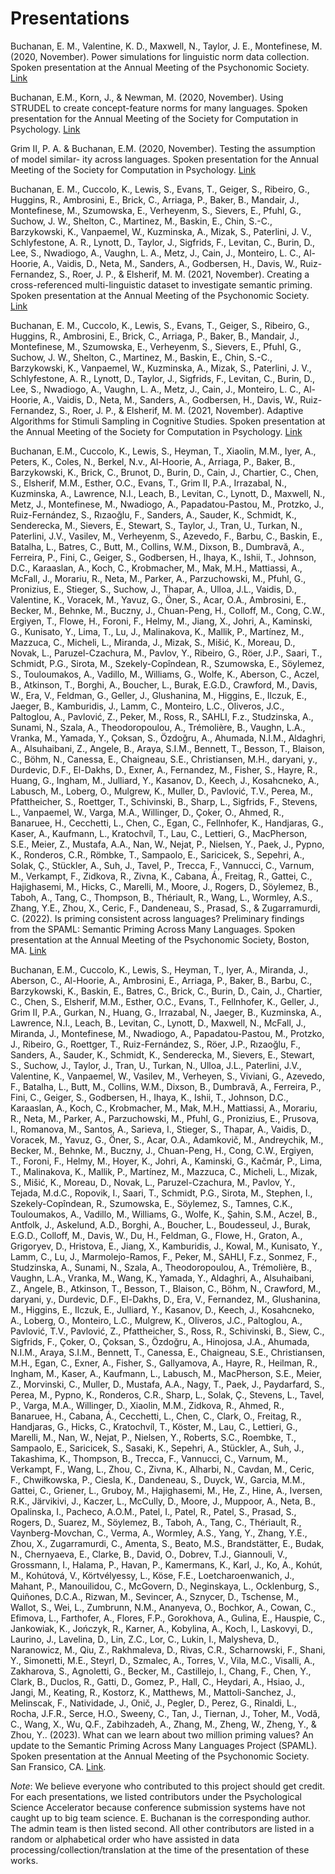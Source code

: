 # Presentations

Buchanan, E. M., Valentine, K. D., Maxwell, N., Taylor, J. E., Montefinese, M. (2020, November). Power simulations for linguistic norm data collection. Spoken presentation at the Annual Meeting of the Psychonomic Society. [Link](https://youtu.be/80B_Mxk4BpQ)

Buchanan, E.M., Korn, J., & Newman, M. (2020, November). Using STRUDEL to create concept-feature norms for many languages. Spoken presentation for the Annual Meeting of the Society for Computation in Psychology. [Link](https://youtu.be/R0_QYTPPmVM)

Grim II, P. A. & Buchanan, E.M. (2020, November). Testing the assumption of model similar- ity across languages. Spoken presentation for the Annual Meeting of the Society for Computation in Psychology. [Link](https://youtu.be/AyT1vx768Wg)

Buchanan, E. M., Cuccolo, K., Lewis, S.,  Evans, T., Geiger, S., Ribeiro, G., Huggins, R., Ambrosini, E., Brick, C., Arriaga, P., Baker, B., Mandair, J., Montefinese, M., Szumowska, E., Verheyenm, S., Sievers, E., Pfuhl, G., Suchow, J. W., Shelton, C., Martinez, M., Baskin, E., Chin, S.-C., Barzykowski, K., Vanpaemel, W., Kuzminska, A., Mizak, S., Paterlini, J. V., Schlyfestone, A. R., Lynott, D., Taylor, J., Sigfrids, F., Levitan, C., Burin, D., Lee, S., Nwadiogo, A., Vaughn, L. A., Metz, J., Cain, J., Monteiro, L. C., Al-Hoorie, A., Vaidis, D., Neta, M., Sanders, A., Godbersen, H., Davis, W., Ruiz-Fernandez, S., Roer, J. P., & Elsherif, M. M. (2021, November). Creating a cross-referenced multi-linguistic dataset to investigate semantic priming. Spoken presentation at the Annual Meeting of the Psychonomic Society. [Link](https://youtu.be/BOtfCxNCbG0)

Buchanan, E. M., Cuccolo, K., Lewis, S.,  Evans, T., Geiger, S., Ribeiro, G., Huggins, R., Ambrosini, E., Brick, C., Arriaga, P., Baker, B., Mandair, J., Montefinese, M., Szumowska, E., Verheyenm, S., Sievers, E., Pfuhl, G., Suchow, J. W., Shelton, C., Martinez, M., Baskin, E., Chin, S.-C., Barzykowski, K., Vanpaemel, W., Kuzminska, A., Mizak, S., Paterlini, J. V., Schlyfestone, A. R., Lynott, D., Taylor, J., Sigfrids, F., Levitan, C., Burin, D., Lee, S., Nwadiogo, A., Vaughn, L. A., Metz, J., Cain, J., Monteiro, L. C., Al-Hoorie, A., Vaidis, D., Neta, M., Sanders, A., Godbersen, H., Davis, W., Ruiz-Fernandez, S., Roer, J. P., & Elsherif, M. M. (2021, November). Adaptive Algorithms for Stimuli Sampling in Cognitive Studies. Spoken presentation at the Annual Meeting of the Society for Computation in Psychology. [Link](https://youtu.be/_J2uhXdktak)

Buchanan, E.M., Cuccolo, K., Lewis, S., Heyman, T., Xiaolin, M.M., Iyer, A., Peters, K., Coles, N., Berkel, N.v., Al-Hoorie, A., Arriaga, P., Baker, B., Barzykowski, K., Brick, C., Brunot, D., Burin, D., Cain, J., Chartier, C., Chen, S., Elsherif, M.M., Esther, O.C., Evans, T., Grim II, P.A., Irrazabal, N., Kuzminska, A., Lawrence, N.I., Leach, B., Levitan, C., Lynott, D., Maxwell, N., Metz, J., Montefinese, M., Nwadiogo, A., Papadatou-Pastou, M., Protzko, J., Ruiz-Fernández, S., Rızaoğlu, F., Sanders, A., Sauder, K., Schmidt, K., Senderecka, M., Sievers, E., Stewart, S., Taylor, J., Tran, U., Turkan, N., Paterlini, J.V., Vasilev, M., Verheyenm, S., Azevedo, F., Barbu, C., Baskin, E., Batalha, L., Batres, C., Butt, M., Collins, W.M., Dixson, B., Dumbravă, A., Ferreira, P., Fini, C., Geiger, S., Godbersen, H., Ihaya, K., Ishii, T., Johnson, D.C., Karaaslan, A., Koch, C., Krobmacher, M., Mak, M.H., Mattiassi, A., McFall, J., Morariu, R., Neta, M., Parker, A., Parzuchowski, M., Pfuhl, G., Pronizius, E., Stieger, S., Suchow, J., Thapar, A., Ulloa, J.L., Vaidis, D., Valentine, K., Voracek, M., Yavuz, G., Öner, S., Acar, O.A., Ambrosini, E., Becker, M., Behnke, M., Buczny, J., Chuan-Peng, H., Colloff, M., Cong, C.W., Ergiyen, T., Flowe, H., Foroni, F., Helmy, M., Jiang, X., Johri, A., Kaminski, G., Kunisato, Y., Lima, T., Lu, J., Malinakova, K., Mallik, P., Martínez, M., Mazzuca, C., Micheli, L., Miranda, J., Mizak, S., Mišić, K., Moreau, D., Novak, L., Paruzel-Czachura, M., Pavlov, Y., Ribeiro, G., Röer, J.P., Saari, T., Schmidt, P.G., Sirota, M., Szekely-Copîndean, R., Szumowska, E., Söylemez, S., Touloumakos, A., Vadillo, M., Williams, G., Wolfe, K., Aberson, C., Aczel, B., Atkinson, T., Borghi, A., Boucher, L., Burak, E.G.D., Crawford, M., Davis, W., Era, V., Feldman, G., Geller, J., Glushanina, M., Higgins, E., Ilczuk, E., Jaeger, B., Kamburidis, J., Lamm, C., Monteiro, L.C., Oliveros, J.C., Paltoglou, A., Pavlović, Z., Peker, M., Ross, R., SAHLI, F.z., Studzinska, A., Sunami, N., Szala, A., Theodoropoulou, A., Trémolière, B., Vaughn, L.A., Vranka, M., Yamada, Y., Çoksan, S., Özdoğru, A., Ahumada, N.I.M., Aldaghri, A., Alsuhaibani, Z., Angele, B., Araya, S.I.M., Bennett, T., Besson, T., Blaison, C., Böhm, N., Canessa, E., Chaigneau, S.E., Christiansen, M.H., daryani, y., Durdevic, D.F., El-Dakhs, D., Exner, A., Fernandez, M., Fisher, S., Hayre, R., Huang, G., Ingham, M., Julliard, Y., Kasanov, D., Keech, J., Kosahcneko, A., Labusch, M., Loberg, O., Mulgrew, K., Muller, D., Pavlović, T.V., Perea, M., Pfattheicher, S., Roettger, T., Schivinski, B., Sharp, L., Sigfrids, F., Stevens, L., Vanpaemel, W., Varga, M.A., Willinger, D., Çoker, O., Ahmed, R., Banaruee, H., Cecchetti, L., Chen, C., Egan, C., Fellnhofer, K., Handjaras, G., Kaser, A., Kaufmann, L., Kratochvíl, T., Lau, C., Lettieri, G., MacPherson, S.E., Meier, Z., Mustafa, A.A., Nan, W., Nejat, P., Nielsen, Y., Paek, J., Pypno, K., Ronderos, C.R., Römbke, T., Sampaolo, E., Saricicek, S., Sepehri, A., Solak, Ç., Stückler, A., Suh, J., Tavel, P., Trecca, F., Vannucci, C., Varnum, M., Verkampt, F., Zidkova, R., Zivna, K., Cabana, Á., Freitag, R., Gattei, C., Hajighasemi, M., Hicks, C., Marelli, M., Moore, J., Rogers, D., Söylemez, B., Taboh, A., Tang, C., Thompson, B., Thériault, R., Wang, L., Wormley, A.S., Zhang, Y.E., Zhou, X., Ceric, F., Dandeneau, S., Prasad, S., & Zugarramurdi, C. (2022). Is priming consistent across languages? Preliminary findings from the SPAML: Semantic Priming Across Many Languages. Spoken presentation at the Annual Meeting of the Psychonomic Society, Boston, MA. [Link](https://doomlab.quarto.pub/pnom22/#/title-slide) 

Buchanan, E.M., Cuccolo, K., Lewis, S., Heyman, T., Iyer, A., Miranda, J., Aberson, C., Al-Hoorie, A., Ambrosini, E., Arriaga, P., Baker, B., Barbu, C., Barzykowski, K., Baskin, E., Batres, C., Brick, C., Burin, D., Cain, J., Chartier, C., Chen, S., Elsherif, M.M., Esther, O.C., Evans, T., Fellnhofer, K., Geller, J., Grim II, P.A., Gurkan, N., Huang, G., Irrazabal, N., Jaeger, B., Kuzminska, A., Lawrence, N.I., Leach, B., Levitan, C., Lynott, D., Maxwell, N., McFall, J., Miranda, J., Montefinese, M., Nwadiogo, A., Papadatou-Pastou, M., Protzko, J., Ribeiro, G., Roettger, T., Ruiz-Fernández, S., Röer, J.P., Rızaoğlu, F., Sanders, A., Sauder, K., Schmidt, K., Senderecka, M., Sievers, E., Stewart, S., Suchow, J., Taylor, J., Tran, U., Turkan, N., Ulloa, J.L., Paterlini, J.V., Valentine, K., Vanpaemel, W., Vasilev, M., Verheyen, S., Viviani, G., Azevedo, F., Batalha, L., Butt, M., Collins, W.M., Dixson, B., Dumbravă, A., Ferreira, P., Fini, C., Geiger, S., Godbersen, H., Ihaya, K., Ishii, T., Johnson, D.C., Karaaslan, A., Koch, C., Krobmacher, M., Mak, M.H., Mattiassi, A., Morariu, R., Neta, M., Parker, A., Parzuchowski, M., Pfuhl, G., Pronizius, E., Prusova, I., Romanova, M., Santos, A., Sarieva, I., Stieger, S., Thapar, A., Vaidis, D., Voracek, M., Yavuz, G., Öner, S., Acar, O.A., Adamkovič, M., Andreychik, M., Becker, M., Behnke, M., Buczny, J., Chuan-Peng, H., Cong, C.W., Ergiyen, T., Foroni, F., Helmy, M., Hoyer, K., Johri, A., Kaminski, G., Kačmár, P., Lima, T., Malinakova, K., Mallik, P., Martínez, M., Mazzuca, C., Micheli, L., Mizak, S., Mišić, K., Moreau, D., Novak, L., Paruzel-Czachura, M., Pavlov, Y., Tejada, M.d.C., Ropovik, I., Saari, T., Schmidt, P.G., Sirota, M., Stephen, I., Szekely-Copîndean, R., Szumowska, E., Söylemez, S., Tamnes, C.K., Touloumakos, A., Vadillo, M., Williams, G., Wolfe, K., Şahin, S.M., Aczel, B., Antfolk, J., Askelund, A.D., Borghi, A., Boucher, L., Boudesseul, J., Burak, E.G.D., Colloff, M., Davis, W., Du, H., Feldman, G., Flowe, H., Graton, A., Grigoryev, D., Hristova, E., Jiang, X., Kamburidis, J., Kowal, M., Kunisato, Y., Lamm, C., Lu, J., Marmolejo-Ramos, F., Peker, M., SAHLI, F.z., Sonmez, F., Studzinska, A., Sunami, N., Szala, A., Theodoropoulou, A., Trémolière, B., Vaughn, L.A., Vranka, M., Wang, K., Yamada, Y., Aldaghri, A., Alsuhaibani, Z., Angele, B., Atkinson, T., Besson, T., Blaison, C., Böhm, N., Crawford, M., daryani, y., Durdevic, D.F., El-Dakhs, D., Era, V., Fernandez, M., Glushanina, M., Higgins, E., Ilczuk, E., Julliard, Y., Kasanov, D., Keech, J., Kosahcneko, A., Loberg, O., Monteiro, L.C., Mulgrew, K., Oliveros, J.C., Paltoglou, A., Pavlović, T.V., Pavlović, Z., Pfattheicher, S., Ross, R., Schivinski, B., Siew, C., Sigfrids, F., Çoker, O., Çoksan, S., Özdoğru, A., Hinojosa, J.A., Ahumada, N.I.M., Araya, S.I.M., Bennett, T., Canessa, E., Chaigneau, S.E., Christiansen, M.H., Egan, C., Exner, A., Fisher, S., Gallyamova, A., Hayre, R., Heilman, R., Ingham, M., Kaser, A., Kaufmann, L., Labusch, M., MacPherson, S.E., Meier, Z., Morvinski, C., Muller, D., Mustafa, A.A., Nagy, T., Paek, J., Paydarfard, S., Perea, M., Pypno, K., Ronderos, C.R., Sharp, L., Solak, Ç., Stevens, L., Tavel, P., Varga, M.A., Willinger, D., Xiaolin, M.M., Zidkova, R., Ahmed, R., Banaruee, H., Cabana, Á., Cecchetti, L., Chen, C., Clark, O., Freitag, R., Handjaras, G., Hicks, C., Kratochvíl, T., Köster, M., Lau, C., Lettieri, G., Marelli, M., Nan, W., Nejat, P., Nielsen, Y., Roberts, S.C., Roembke, T., Sampaolo, E., Saricicek, S., Sasaki, K., Sepehri, A., Stückler, A., Suh, J., Takashima, K., Thompson, B., Trecca, F., Vannucci, C., Varnum, M., Verkampt, F., Wang, L., Zhou, C., Zivna, K., Alharbi, N., Cavdan, M., Ceric, F., Chwiłkowska, P., Ciesla, K., Dandeneau, S., Duyck, W., Garcia, M.M., Gattei, C., Griener, L., Gruboy, M., Hajighasemi, M., He, Z., Hine, A., Iversen, R.K., Järvikivi, J., Kaczer, L., McCully, D., Moore, J., Muppoor, A., Neta, B., Opalinska, I., Pacheco, A.O.M., Patel, I., Patel, R., Patel, S., Prasad, S., Rogers, D., Suarez, M., Söylemez, B., Taboh, A., Tang, C., Thériault, R., Vaynberg-Movchan, C., Verma, A., Wormley, A.S., Yang, Y., Zhang, Y.E., Zhou, X., Zugarramurdi, C., Amenta, S., Beato, M.S., Brandstätter, E., Budak, N., Chernyaeva, E., Clarke, B., David, O., Dobrev, T.J., Giannouli, V., Grossmann, I., Halama, P., Havan, P., Kamermans, K., Karl, J., Ko, A., Kohút, M., Kohútová, V., Körtvélyessy, L., Köse, F.E., Loetcharoenwanich, J., Mahant, P., Manouilidou, C., McGovern, D., Neginskaya, L., Ocklenburg, S., Quiñones, D.C.A., Rizwan, M., Sevincer, A., Sznycer, D., Tschense, M., Wallot, S., Wei, L., Zumbrunn, N.M., Ananyeva, O., Bochkor, A., Cowan, C., Efimova, L., Farthofer, A., Flores, F.P., Gorokhova, A., Gulina, E., Hauspie, C., Jankowiak, K., Jończyk, R., Karner, A., Kobylina, A., Koch, I., Laskovyi, D., Laurino, J., Lavelina, D., Lin, Z.C., Lor, C., Lukin, I., Malysheva, D., Naranowicz, M., Qiu, Z., Rakhmaleva, D., Rivas, C.R., Scharnowski, F., Shani, Y., Simonetti, M.E., Steyrl, D., Szmalec, A., Torres, V., Vila, M.C., Visalli, A., Zakharova, S., Agnoletti, G., Becker, M., Castillejo, I., Chang, F., Chen, Y., Clark, B., Duclos, R., Gatti, D., Gomez, P., Hall, C., Heydari, A., Hsiao, J., Jangi, M., Keating, R., Kostorz, K., Matthews, M., Mattoli-Sanchez, J., Melinscak, F., Natividade, J., Onič, J., Pegler, D., Perez, G., Rinaldi, L., Rocha, J.F.R., Serce, H.O., Sweeny, C., Tan, J., Tiernan, J., Toher, M., Vodă, C., Wang, X., Wu, Q.F., Zabihzadeh, A., Zhang, M., Zheng, W., Zheng, Y., & Zhou, Y.. (2023). What can we learn about two million priming values? An update to the Semantic Priming Across Many Languages Project (SPAML). Spoken presentation at the Annual Meeting of the Psychonomic Society. San Fransico, CA. [Link](https://doomlab.quarto.pub/pnom23/). 

*Note*: We believe everyone who contributed to this project should get credit. For each presentations, we listed contributors under the Psychological Science Accelerator because conference submission systems have not caught up to big team science. E. Buchanan is the corresponding author. The admin team is then listed second. All other contributors are listed in a random or alphabetical order who have assisted in data processing/collection/translation at the time of the presentation of these works. 
